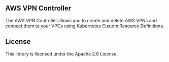 ## AWS VPN Controller

The AWS VPN Controller allows you to create and delete AWS VPNs and connect them to your VPCs using Kubernetes Custom Resource Definitions.

## License

This library is licensed under the Apache 2.0 License. 
